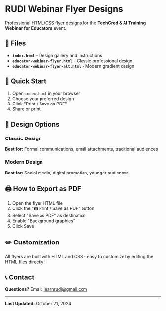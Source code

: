 # RUDI Webinar Flyer Designs

Professional HTML/CSS flyer designs for the **TechCred & AI Training Webinar for Educators** event.

## 📁 Files

- **`index.html`** - Design gallery and instructions
- **`educator-webinar-flyer.html`** - Classic professional design
- **`educator-webinar-flyer-alt.html`** - Modern gradient design

## 🚀 Quick Start

1. Open `index.html` in your browser
2. Choose your preferred design
3. Click "Print / Save as PDF"
4. Share or print!

## 🎨 Design Options

### Classic Design
**Best for:** Formal communications, email attachments, traditional audiences

### Modern Design  
**Best for:** Social media, digital promotion, younger audiences

## 🖨️ How to Export as PDF

1. Open the flyer HTML file
2. Click the "🖨️ Print / Save as PDF" button
3. Select "Save as PDF" as destination
4. Enable "Background graphics"
5. Click Save

## ✏️ Customization

All flyers are built with HTML and CSS - easy to customize by editing the HTML files directly!

## 📞 Contact

**Questions?** Email: learnrudi@gmail.com

---

**Last Updated:** October 21, 2024
